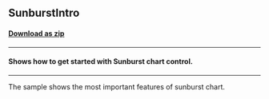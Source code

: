 ## SunburstIntro
#### [Download as zip](https://grapecity.github.io/DownGit/#/home?url=https://github.com/GrapeCity/ComponentOne-UWP-Samples/tree/master/C1.UWP.FlexChart/VB/SunburstIntro)
____
#### Shows how to get started with Sunburst chart control.
____
The sample shows the most important features of sunburst chart.
